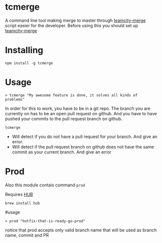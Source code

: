 # tcmerge
A command line tool making merge to master through [teamcity-merge](https://github.com/e-conomic/teamcity-merge)
script easier for the developer. Before using this you should set up [teamcity-merge](https://github.com/e-conomic/teamcity-merge)

# Installing
```
npm install -g tcmerge
```

# Usage
```
> tcmerge "My awesome feature is done, it solves all kinds of problems"
```

In order for this to work, you have to be in a git repo. The branch you are currently on has to be an open pull request
on github. And you have to have pushed your commits to the pull request branch on github.

`tcmerge`
- Will detect if you do not have a pull request for your branch. And give an error.
- Will detect if the pull request branch on github does not have the same commit as your current branch. And give an error

# Prod
Also this module contais command `prod`

Requires [HUB](https://hub.github.com/)

`brew install hub`

#usage 

```
> prod "hotfix-that-is-ready-go-prod"
```

notice that prod accepts only valid branch name that will be used as branch name, commit and PR